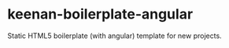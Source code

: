 keenan-boilerplate-angular
==========================

Static HTML5 boilerplate (with angular) template for new projects.
